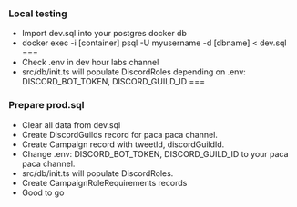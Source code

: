 ### Local testing
- Import dev.sql into your postgres docker db
- docker exec -i [container] psql -U myusername -d [dbname] < dev.sql
===
- Check .env in dev hour labs channel
- src/db/init.ts will populate DiscordRoles depending on .env: DISCORD_BOT_TOKEN, DISCORD_GUILD_ID
===
### Prepare prod.sql
- Clear all data from dev.sql
- Create DiscordGuilds record for paca paca channel.
- Create Campaign record with tweetId, discordGuildId.
- Change .env: DISCORD_BOT_TOKEN, DISCORD_GUILD_ID to your paca paca channel.
- src/db/init.ts will populate DiscordRoles.
- Create CampaignRoleRequirements records
- Good to go
